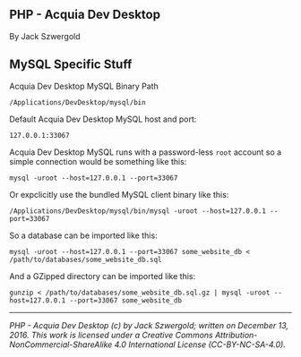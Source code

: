 ## PHP - Acquia Dev Desktop

By Jack Szwergold

## MySQL Specific Stuff

Acquia Dev Desktop MySQL Binary Path

	/Applications/DevDesktop/mysql/bin

Default Acquia Dev Desktop MySQL host and port:

	127.0.0.1:33067

Acquia Dev Desktop MySQL runs with a password-less `root` account so a simple connection would be something like this:

	mysql -uroot --host=127.0.0.1 --port=33067

Or expclicitly use the bundled MySQL client binary like this:

	/Applications/DevDesktop/mysql/bin/mysql -uroot --host=127.0.0.1 --port=33067

So a database can be imported like this:

	mysql -uroot --host=127.0.0.1 --port=33067 some_website_db < /path/to/databases/some_website_db.sql

And a GZipped directory can be imported like this:

	gunzip < /path/to/databases/some_website_db.sql.gz | mysql -uroot --host=127.0.0.1 --port=33067 some_website_db

***

*PHP - Acquia Dev Desktop (c) by Jack Szwergold; written on December 13, 2016. This work is licensed under a Creative Commons Attribution-NonCommercial-ShareAlike 4.0 International License (CC-BY-NC-SA-4.0).*
